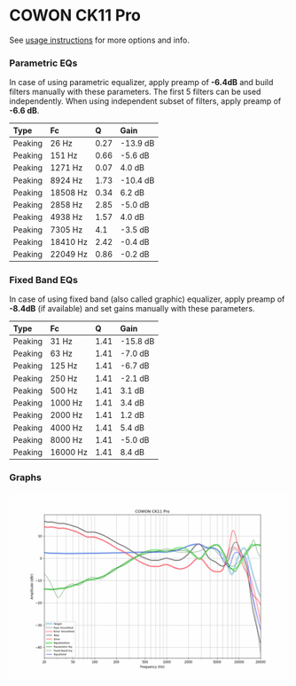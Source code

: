 # COWON CK11 Pro
See [usage instructions](https://github.com/jaakkopasanen/AutoEq#usage) for more options and info.

### Parametric EQs
In case of using parametric equalizer, apply preamp of **-6.4dB** and build filters manually
with these parameters. The first 5 filters can be used independently.
When using independent subset of filters, apply preamp of **-6.6 dB**.

| Type    | Fc       |    Q | Gain     |
|:--------|:---------|:-----|:---------|
| Peaking | 26 Hz    | 0.27 | -13.9 dB |
| Peaking | 151 Hz   | 0.66 | -5.6 dB  |
| Peaking | 1271 Hz  | 0.07 | 4.0 dB   |
| Peaking | 8924 Hz  | 1.73 | -10.4 dB |
| Peaking | 18508 Hz | 0.34 | 6.2 dB   |
| Peaking | 2858 Hz  | 2.85 | -5.0 dB  |
| Peaking | 4938 Hz  | 1.57 | 4.0 dB   |
| Peaking | 7305 Hz  | 4.1  | -3.5 dB  |
| Peaking | 18410 Hz | 2.42 | -0.4 dB  |
| Peaking | 22049 Hz | 0.86 | -0.2 dB  |

### Fixed Band EQs
In case of using fixed band (also called graphic) equalizer, apply preamp of **-8.4dB**
(if available) and set gains manually with these parameters.

| Type    | Fc       |    Q | Gain     |
|:--------|:---------|:-----|:---------|
| Peaking | 31 Hz    | 1.41 | -15.8 dB |
| Peaking | 63 Hz    | 1.41 | -7.0 dB  |
| Peaking | 125 Hz   | 1.41 | -6.7 dB  |
| Peaking | 250 Hz   | 1.41 | -2.1 dB  |
| Peaking | 500 Hz   | 1.41 | 3.1 dB   |
| Peaking | 1000 Hz  | 1.41 | 3.4 dB   |
| Peaking | 2000 Hz  | 1.41 | 1.2 dB   |
| Peaking | 4000 Hz  | 1.41 | 5.4 dB   |
| Peaking | 8000 Hz  | 1.41 | -5.0 dB  |
| Peaking | 16000 Hz | 1.41 | 8.4 dB   |

### Graphs
![](./COWON%20CK11%20Pro.png)